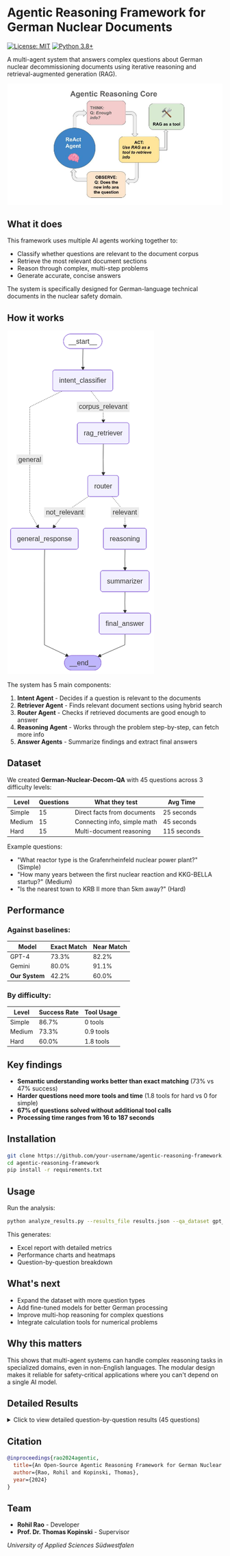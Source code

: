 # Agentic Reasoning Framework for German Nuclear Documents

[![License: MIT](https://img.shields.io/badge/License-MIT-yellow.svg)](https://opensource.org/licenses/MIT)
[![Python 3.8+](https://img.shields.io/badge/python-3.8+-blue.svg)](https://www.python.org/downloads/)

A multi-agent system that answers complex questions about German nuclear decommissioning documents using iterative reasoning and retrieval-augmented generation (RAG).

![System Architecture](Agents%20framework%20(1).jpg)

## What it does

This framework uses multiple AI agents working together to:
- Classify whether questions are relevant to the document corpus
- Retrieve the most relevant document sections
- Reason through complex, multi-step problems
- Generate accurate, concise answers

The system is specifically designed for German-language technical documents in the nuclear safety domain.

## How it works

![Current Workflow](current_workflow.png)

The system has 5 main components:

1. **Intent Agent** - Decides if a question is relevant to the documents
2. **Retriever Agent** - Finds relevant document sections using hybrid search
3. **Router Agent** - Checks if retrieved documents are good enough to answer
4. **Reasoning Agent** - Works through the problem step-by-step, can fetch more info
5. **Answer Agents** - Summarize findings and extract final answers

## Dataset

We created **German-Nuclear-Decom-QA** with 45 questions across 3 difficulty levels:

| Level | Questions | What they test | Avg Time |
|-------|-----------|----------------|----------|
| Simple | 15 | Direct facts from documents | 25 seconds |
| Medium | 15 | Connecting info, simple math | 45 seconds |
| Hard | 15 | Multi-document reasoning | 115 seconds |

Example questions:
- "What reactor type is the Grafenrheinfeld nuclear power plant?" (Simple)
- "How many years between the first nuclear reaction and KKG-BELLA startup?" (Medium)
- "Is the nearest town to KRB II more than 5km away?" (Hard)

## Performance

### Against baselines:
| Model | Exact Match | Near Match |
|-------|-------------|------------|
| GPT-4 | 73.3% | 82.2% |
| Gemini | 80.0% | 91.1% |
| **Our System** | 42.2% | 60.0% |

### By difficulty:
| Level | Success Rate | Tool Usage |
|-------|-------------|------------|
| Simple | 86.7% | 0 tools |
| Medium | 73.3% | 0.9 tools |
| Hard | 60.0% | 1.8 tools |

## Key findings

- **Semantic understanding works better than exact matching** (73% vs 47% success)
- **Harder questions need more tools and time** (1.8 tools for hard vs 0 for simple)
- **67% of questions solved without additional tool calls**
- **Processing time ranges from 16 to 187 seconds**

## Installation

```bash
git clone https://github.com/your-username/agentic-reasoning-framework.git
cd agentic-reasoning-framework
pip install -r requirements.txt
```

## Usage

Run the analysis:
```bash
python analyze_results.py --results_file results.json --qa_dataset gpt_qa_datasets_de.json
```

This generates:
- Excel report with detailed metrics
- Performance charts and heatmaps  
- Question-by-question breakdown

## What's next

- Expand the dataset with more question types
- Add fine-tuned models for better German processing
- Improve multi-hop reasoning for complex questions
- Integrate calculation tools for numerical problems

## Why this matters

This shows that multi-agent systems can handle complex reasoning tasks in specialized domains, even in non-English languages. The modular design makes it reliable for safety-critical applications where you can't depend on a single AI model.

## Detailed Results

<details>
<summary>Click to view detailed question-by-question results (45 questions)</summary>

<div style="overflow-x: auto;">

| # | Dataset | Difficulty | Question | Expected Answer | Provided Answer | Exact | Near | Semantic | Tools | Time (s) |
|---|---------|------------|----------|-----------------|-----------------|-------|------|----------|-------|----------|
| 1 | dataset1 | simple | Welcher Reaktortyp ist das Kernkraftwerk Graf... | Druckwasserreaktor | PWR | ❌ | ❌ | ✅ | 0 | 27.8 |
| 2 | dataset1 | simple | Welches Unternehmen betreibt das Kernkraftwer... | E.ON Kernkraft GmbH | E.ON Kernkraft GmbH | ✅ | ✅ | ✅ | 0 | 16.3 |
| 3 | dataset1 | simple | In welchem Jahr ging das Kernkraftwerk Grafen... | 1982 | 1982 | ✅ | ✅ | ✅ | 0 | 16.1 |
| 4 | dataset1 | simple | Wie heißt das Standort‑Zwischenlager am KKG, ... | KKG‑BELLA | KKG-BELLA | ✅ | ✅ | ✅ | 0 | 21.5 |
| 5 | dataset1 | simple | Wofür steht die Abkürzung RBZ in den KKG‑Unte... | Reststoffbehandlungs... | Reststoffbehandlungsz... | ❌ | ✅ | ✅ | 0 | 15.7 |
| 6 | dataset1 | medium | Welche Art von Brennstoff verwendet das Kernkr... | Brennstäbe aus Urandio... | Uran | ❌ | ❌ | ✅ | 0 | 16.8 |
| 7 | dataset1 | medium | Welche Komponenten sind im Reaktordruckbehält... | Reaktorkern, Dampferzeu... | Reaktorkern, Dampferzeu... | ✅ | ✅ | ✅ | 0 | 22.4 |
| 8 | dataset1 | medium | Welches Bauunternehmen war hauptverantwortlic... | Kraftwerk Union AG | Kraftwerk Union AG | ✅ | ✅ | ✅ | 0 | 16.4 |
| 9 | dataset1 | medium | Was ist die thermische Leistung des Kernkraft... | 3765 MW | 3765 MW | ✅ | ✅ | ✅ | 0 | 16.2 |
| 10 | dataset1 | medium | Wie hoch ist die elektrische Bruttoleistung d... | 1345 MW | 1345 MW | ✅ | ✅ | ✅ | 0 | 16.2 |
| 11 | dataset1 | hard | Berechne die Differenz zwischen der thermisch... | 2420 MW | 2420 MW | ✅ | ✅ | ✅ | 0 | 16.6 |
| 12 | dataset1 | hard | Welche Sicherheitssysteme sind im KKG install... | Notkühlsystem, Containm... | Notkühlsystem, Containm... | ✅ | ✅ | ✅ | 0 | 16.1 |
| 13 | dataset1 | hard | Welche Maßnahmen wurden zur Stilllegung und z... | Entfernung radioaktiver... | Entfernung radioaktiver... | ✅ | ✅ | ✅ | 2 | 187.3 |
| 14 | dataset1 | hard | Was ist der Status des KKG nach der Stilllegun... | Rückbau‑ und Entsorgung... | Rückbau‑ und Entsorgung... | ✅ | ✅ | ✅ | 1 | 67.1 |
| 15 | dataset1 | hard | Welche langfristigen Überwachungsmaßnahmen si... | Umgebungsüberwachung, S... | Umgebungsüberwachung un... | ❌ | ✅ | ✅ | 3 | 136.7 |
| 16 | dataset2 | simple | Welcher Reaktortyp ist das Kernkraftwerk Gund... | Siedewasserreaktor | Siedewasserreaktor | ✅ | ✅ | ✅ | 0 | 17.0 |
| 17 | dataset2 | simple | Welches Unternehmen betreibt das Kernkraftwer... | RWE Power AG | RWE Power AG | ✅ | ✅ | ✅ | 0 | 16.2 |
| 18 | dataset2 | simple | In welchem Jahr wurde das Kernkraftwerk Gundr... | 1966 | 1966 | ✅ | ✅ | ✅ | 0 | 16.2 |
| 19 | dataset2 | simple | Wann wurde das Kernkraftwerk Gundremmingen Bl... | 1984 | 1984 | ✅ | ✅ | ✅ | 0 | 16.0 |
| 20 | dataset2 | simple | Welche Abkürzung wird für die Kernkraftwerke ... | KRB | KRB | ✅ | ✅ | ✅ | 0 | 15.9 |
| 21 | dataset2 | medium | Welche Art von Brennstoff wird in den Kernkra... | Uran | Uran | ✅ | ✅ | ✅ | 0 | 16.1 |
| 22 | dataset2 | medium | Was ist die thermische Leistung von KRB II? | 3840 MW | 3840 MW | ✅ | ✅ | ✅ | 0 | 16.2 |
| 23 | dataset2 | medium | Welches Unternehmen war für den Bau von KRB I... | General Electric und Kr... | General Electric | ❌ | ❌ | ❌ | 0 | 16.4 |
| 24 | dataset2 | medium | Wie hoch ist die elektrische Nettoleistung vo... | 1344 MW | 1344 MW | ✅ | ✅ | ✅ | 0 | 16.1 |
| 25 | dataset2 | medium | Welche Kühlmethode wird in KRB II verwendet? | Flusswasserkühlung | Flusswasserkühlung | ✅ | ✅ | ✅ | 0 | 16.3 |
| 26 | dataset2 | hard | Berechne die Differenz zwischen der thermisch... | 2496 MW | 2496 MW | ✅ | ✅ | ✅ | 0 | 22.1 |
| 27 | dataset2 | hard | Welche Sicherheitssysteme sind in KRB II inst... | Notkühlsystem, Containm... | Notkühlsystem, Containm... | ❌ | ❌ | ❌ | 1 | 73.6 |
| 28 | dataset2 | hard | Was waren die Hauptgründe für die Stilllegung... | Wirtschaftlichkeit und ... | Wirtschaftlichkeit, Umw... | ❌ | ✅ | ✅ | 1 | 109.7 |
| 29 | dataset2 | hard | Welche Maßnahmen wurden zur Dekontamination u... | Entfernung kontaminiert... | Entfernung kontaminiert... | ❌ | ❌ | ❌ | 1 | 59.0 |
| 30 | dataset2 | hard | Welche Herausforderungen gibt es beim Rückbau... | Entsorgung radioaktiver... | Entsorgung radioaktiver... | ❌ | ❌ | ❌ | 2 | 78.1 |
| 31 | dataset3 | simple | Welcher Reaktortyp ist das Kernkraftwerk Krüm... | Siedewasserreaktor | Siedewasserreaktor | ✅ | ✅ | ✅ | 0 | 16.6 |
| 32 | dataset3 | simple | Welches Unternehmen betreibt das Kernkraftwer... | PreussenElektra | PreussenElektra | ✅ | ✅ | ✅ | 0 | 16.2 |
| 33 | dataset3 | simple | In welchem Jahr wurde das Kernkraftwerk Krümm... | 1983 | 1983 | ✅ | ✅ | ✅ | 0 | 16.1 |
| 34 | dataset3 | simple | Was ist die Abkürzung für das Kernkraftwerk K... | KKK | KKK | ✅ | ✅ | ✅ | 0 | 16.0 |
| 35 | dataset3 | simple | Wann wurde das Kernkraftwerk Krümmel endgülti... | 2021 | 2021 | ✅ | ✅ | ✅ | 0 | 33.4 |
| 36 | dataset3 | medium | Welche Art von Brennstoff wird im Kernkraftwe... | Urandioxid‑Brennstäbe | Urandioxid‑Brennstäbe | ✅ | ✅ | ✅ | 0 | 16.6 |
| 37 | dataset3 | medium | Welches Bauunternehmen war hauptverantwortlic... | Kraftwerk Union AG | Kraftwerk Union AG | ✅ | ✅ | ✅ | 0 | 16.2 |
| 38 | dataset3 | medium | Was ist die thermische Leistung des Kernkraft... | 3690 MW | 3690 MW | ✅ | ✅ | ✅ | 0 | 16.2 |
| 39 | dataset3 | medium | Wie hoch ist die elektrische Bruttoleistung d... | 1402 MW | 1402 MW | ✅ | ✅ | ✅ | 0 | 16.1 |
| 40 | dataset3 | medium | Welche Kühlmethode wird im Kernkraftwerk Krüm... | Elbe‑Flusswasserkühlung | Flusswasserkühlung aus ... | ❌ | ✅ | ✅ | 0 | 16.7 |
| 41 | dataset3 | hard | Berechne die Differenz zwischen der thermisch... | 2288 MW | 2288 MW | ✅ | ✅ | ✅ | 0 | 29.9 |
| 42 | dataset3 | hard | Welche besonderen Sicherheitssysteme sind im ... | Notkühlsystem, Sicherhe... | Notkühlsystem, Sicherhe... | ❌ | ✅ | ✅ | 1 | 69.6 |
| 43 | dataset3 | hard | Was sind die Hauptschritte bei der Stilllegun... | Brennelementent‑fernung... | Brennelementent‑fernung... | ❌ | ✅ | ✅ | 3 | 102.8 |
| 44 | dataset3 | hard | Welche Umweltüberwachungsmaßnahmen werden wäh... | Radioaktivitätsmessunge... | Radioaktivitätsmessunge... | ❌ | ✅ | ✅ | 2 | 92.6 |
| 45 | dataset3 | hard | Was sind die langfristigen Ziele für das Gele... | Grüne Wiese, vollständi... | Grüne Wiese | ❌ | ❌ | ✅ | 2 | 72.7 |

</div>

**Legend:**
- ✅ = Correct/Match
- ❌ = Incorrect/No Match  
- **Exact**: Perfect word-for-word match
- **Near**: Close match with minor differences
- **Semantic**: Meaning is correct even if wording differs

</details>

## Citation

```bibtex
@inproceedings{rao2024agentic,
  title={An Open-Source Agentic Reasoning Framework for German Nuclear Documents},
  author={Rao, Rohil and Kopinski, Thomas},
  year={2024}
}
```

## Team

- **Rohil Rao** - Developer
- **Prof. Dr. Thomas Kopinski** - Supervisor

*University of Applied Sciences Südwestfalen*
